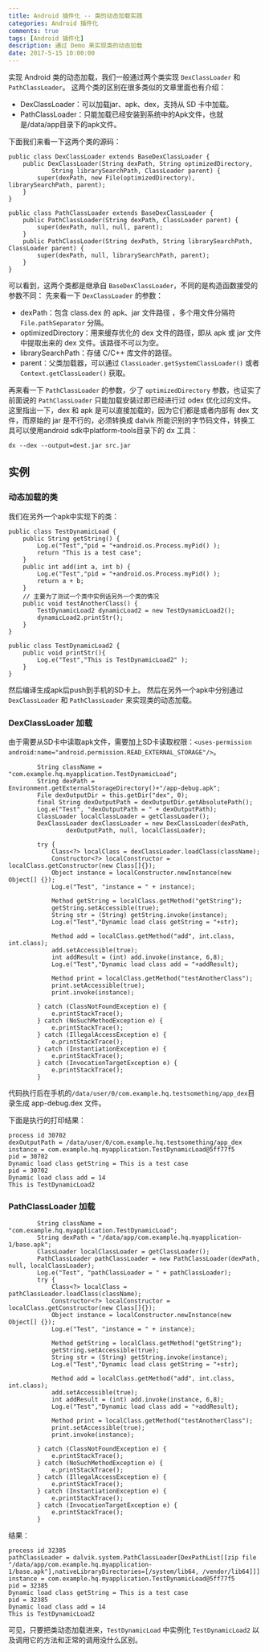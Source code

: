 ```yaml
---
title: Android 插件化 -- 类的动态加载实践
categories: Android 插件化
comments: true
tags: [Android 插件化]
description: 通过 Demo 来实现类的动态加载
date: 2017-5-15 10:00:00
---
```


实现 Android 类的动态加载，我们一般通过两个类实现 `DexClassLoader` 和 `PathClassLoader`。
这两个类的区别在很多类似的文章里面也有介绍：

 - DexClassLoader：可以加载jar、apk、dex，支持从 SD 卡中加载。
 - PathClassLoader：只能加载已经安装到系统中的Apk文件，也就是/data/app目录下的apk文件。

下面我们来看一下这两个类的源码：

```
public class DexClassLoader extends BaseDexClassLoader {
    public DexClassLoader(String dexPath, String optimizedDirectory,
            String librarySearchPath, ClassLoader parent) {
        super(dexPath, new File(optimizedDirectory), librarySearchPath, parent);
    }
}
```

```
public class PathClassLoader extends BaseDexClassLoader {
    public PathClassLoader(String dexPath, ClassLoader parent) {
        super(dexPath, null, null, parent);
    }
    public PathClassLoader(String dexPath, String librarySearchPath, ClassLoader parent) {
        super(dexPath, null, librarySearchPath, parent);
    }
}
```

可以看到，这两个类都是继承自 `BaseDexClassLoader`，不同的是构造函数接受的参数不同：
先来看一下 `DexClassLoader` 的参数：

 - dexPath：包含 class.dex 的 apk、jar 文件路径 ，多个用文件分隔符 `File.pathSeparator` 分隔。
 - optimizedDirectory：用来缓存优化的 dex 文件的路径，即从 apk 或 jar 文件中提取出来的 dex 文件。该路径不可以为空。
 - librarySearchPath：存储 C/C++ 库文件的路径。
 - parent：父类加载器，可以通过 `ClassLoader.getSystemClassLoader()` 或者 `Context.getClassLoader()` 获取。

再来看一下 `PathClassLoader` 的参数，少了 `optimizedDirectory` 参数，也证实了前面说的 `PathClassLoader` 只能加载安装过即已经进行过 odex 优化过的文件。
这里指出一下，dex 和 apk 是可以直接加载的，因为它们都是或者内部有 dex 文件，而原始的 jar 是不行的，必须转换成 dalvik 所能识别的字节码文件，转换工具可以使用android sdk中platform-tools目录下的 dx 工具：

```
dx --dex --output=dest.jar src.jar
```

## 实例

### 动态加载的类

我们在另外一个apk中实现下的类：

```
public class TestDynamicLoad {
    public String getString() {
        Log.e("Test","pid = "+android.os.Process.myPid() );
        return "This is a test case";
    }
    public int add(int a, int b) {
        Log.e("Test","pid = "+android.os.Process.myPid() );
        return a + b;
    }
    // 主要为了测试一个类中实例话另外一个类的情况
    public void testAnotherClass() {
        TestDynamicLoad2 dynamicLoad2 = new TestDynamicLoad2();
        dynamicLoad2.printStr();
    }
}
```

```
public class TestDynamicLoad2 {
    public void printStr(){
        Log.e("Test","This is TestDynamicLoad2" );
    }
}
```

然后编译生成apk后push到手机的SD卡上。
然后在另外一个apk中分别通过 `DexClassLoader` 和 `PathClassLoader` 来实现类的动态加载。

### DexClassLoader 加载

由于需要从SD卡中读取apk文件，需要加上SD卡读取权限：`<uses-permission android:name="android.permission.READ_EXTERNAL_STORAGE"/>`。

```
        String className = "com.example.hq.myapplication.TestDynamicLoad";
        String dexPath = Environment.getExternalStorageDirectory()+"/app-debug.apk";
        File dexOutputDir = this.getDir("dex", 0);
        final String dexOutputPath = dexOutputDir.getAbsolutePath();
        Log.e("Test", "dexOutputPath = " + dexOutputPath);
        ClassLoader localClassLoader = getClassLoader();
        DexClassLoader dexClassLoader = new DexClassLoader(dexPath,
                dexOutputPath, null, localClassLoader);

        try {
            Class<?> localClass = dexClassLoader.loadClass(className);
            Constructor<?> localConstructor = localClass.getConstructor(new Class[]{});
            Object instance = localConstructor.newInstance(new Object[] {});
            Log.e("Test", "instance = " + instance);

            Method getString = localClass.getMethod("getString");
            getString.setAccessible(true);
            String str = (String) getString.invoke(instance);
            Log.e("Test","Dynamic load class getString = "+str);

            Method add = localClass.getMethod("add", int.class, int.class);
            add.setAccessible(true);
            int addResult = (int) add.invoke(instance, 6,8);
            Log.e("Test","Dynamic load class add = "+addResult);

            Method print = localClass.getMethod("testAnotherClass");
            print.setAccessible(true);
            print.invoke(instance);

        } catch (ClassNotFoundException e) {
            e.printStackTrace();
        } catch (NoSuchMethodException e) {
            e.printStackTrace();
        } catch (IllegalAccessException e) {
            e.printStackTrace();
        } catch (InstantiationException e) {
            e.printStackTrace();
        } catch (InvocationTargetException e) {
            e.printStackTrace();
        }
```

代码执行后在手机的`/data/user/0/com.example.hq.testsomething/app_dex`目录生成 app-debug.dex 文件。

下面是执行的打印结果：

```
process id 30702
dexOutputPath = /data/user/0/com.example.hq.testsomething/app_dex
instance = com.example.hq.myapplication.TestDynamicLoad@5ff77f5
pid = 30702
Dynamic load class getString = This is a test case
pid = 30702
Dynamic load class add = 14
This is TestDynamicLoad2
```

### PathClassLoader 加载

```
        String className = "com.example.hq.myapplication.TestDynamicLoad";
        String dexPath = "/data/app/com.example.hq.myapplication-1/base.apk";
        ClassLoader localClassLoader = getClassLoader();
        PathClassLoader pathClassLoader = new PathClassLoader(dexPath, null, localClassLoader);
        Log.e("Test", "pathClassLoader = " + pathClassLoader);
        try {
            Class<?> localClass = pathClassLoader.loadClass(className);
            Constructor<?> localConstructor = localClass.getConstructor(new Class[]{});
            Object instance = localConstructor.newInstance(new Object[] {});
            Log.e("Test", "instance = " + instance);

            Method getString = localClass.getMethod("getString");
            getString.setAccessible(true);
            String str = (String) getString.invoke(instance);
            Log.e("Test","Dynamic load class getString = "+str);

            Method add = localClass.getMethod("add", int.class, int.class);
            add.setAccessible(true);
            int addResult = (int) add.invoke(instance, 6,8);
            Log.e("Test","Dynamic load class add = "+addResult);

            Method print = localClass.getMethod("testAnotherClass");
            print.setAccessible(true);
            print.invoke(instance);

        } catch (ClassNotFoundException e) {
            e.printStackTrace();
        } catch (NoSuchMethodException e) {
            e.printStackTrace();
        } catch (IllegalAccessException e) {
            e.printStackTrace();
        } catch (InstantiationException e) {
            e.printStackTrace();
        } catch (InvocationTargetException e) {
            e.printStackTrace();
        }
```

结果：

```
process id 32385
pathClassLoader = dalvik.system.PathClassLoader[DexPathList[[zip file "/data/app/com.example.hq.myapplication-1/base.apk"],nativeLibraryDirectories=[/system/lib64, /vendor/lib64]]]
instance = com.example.hq.myapplication.TestDynamicLoad@5ff77f5
pid = 32385
Dynamic load class getString = This is a test case
pid = 32385
Dynamic load class add = 14
This is TestDynamicLoad2
```

可见，只要把类动态加载进来，`TestDynamicLoad` 中实例化 `TestDynamicLoad2` 以及调用它的方法和正常的调用没什么区别。
